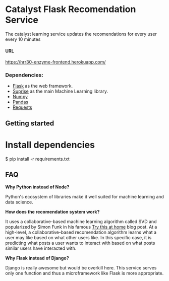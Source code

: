 # Catalyst Flask Recomendation Service 

The catalyst learning service updates the recomendations for every user every 10 minutes

#### URL

https://hrr30-enzyme-frontend.herokuapp.com/

### Dependencies:
- [Flask](http://flask.pocoo.org/) as the web framework.
- [Suprise](http://surpriselib.com/) as the main Machine Learning library.
- [Numpy](http://www.numpy.org/)
- [Pandas](http://www.numpy.org/)
- [Requests](http://docs.python-requests.org/en/master/)

## Getting started

# Install dependencies
$ pip install -r requirements.txt


## FAQ

**Why Python instead of Node?**

Python's ecosystem of libraries make it well suited for machine learning and data science.

**How does the recomendation system work?**

It uses a collaborative-based machine learning algorithm called SVD and popularized by Simon Funk in his famous [Try this at home](http://sifter.org/~simon/journal/20061211.html) blog post.
At a high-level, a collaborative-based recomendation algorithm learns what a user may like based on what other users like.  In this specific case, it is predicting what posts a user wants to interact with based on what posts similar users have interacted with.

**Why Flask instead of Django?**

Django is really awesome but would be overkill here.  This service serves only one function and thus a microframework like Flask is more appropriate.
